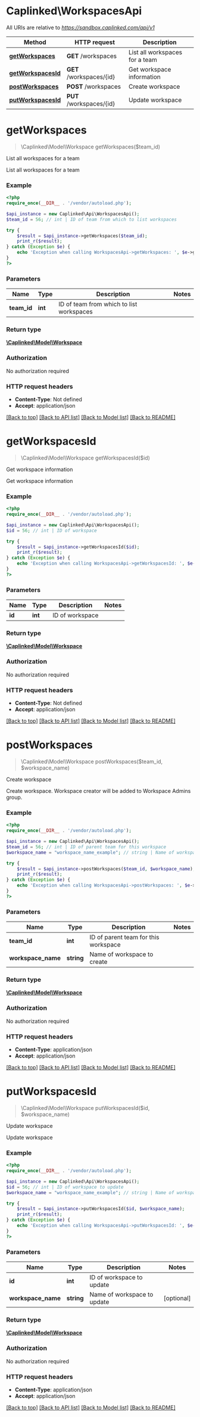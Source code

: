 # Caplinked\WorkspacesApi

All URIs are relative to *https://sandbox.caplinked.com/api/v1*

Method | HTTP request | Description
------------- | ------------- | -------------
[**getWorkspaces**](WorkspacesApi.md#getWorkspaces) | **GET** /workspaces | List all workspaces for a team
[**getWorkspacesId**](WorkspacesApi.md#getWorkspacesId) | **GET** /workspaces/{id} | Get workspace information
[**postWorkspaces**](WorkspacesApi.md#postWorkspaces) | **POST** /workspaces | Create workspace
[**putWorkspacesId**](WorkspacesApi.md#putWorkspacesId) | **PUT** /workspaces/{id} | Update workspace


# **getWorkspaces**
> \Caplinked\Model\Workspace getWorkspaces($team_id)

List all workspaces for a team

List all workspaces for a team

### Example
```php
<?php
require_once(__DIR__ . '/vendor/autoload.php');

$api_instance = new Caplinked\Api\WorkspacesApi();
$team_id = 56; // int | ID of team from which to list workspaces

try {
    $result = $api_instance->getWorkspaces($team_id);
    print_r($result);
} catch (Exception $e) {
    echo 'Exception when calling WorkspacesApi->getWorkspaces: ', $e->getMessage(), PHP_EOL;
}
?>
```

### Parameters

Name | Type | Description  | Notes
------------- | ------------- | ------------- | -------------
 **team_id** | **int**| ID of team from which to list workspaces |

### Return type

[**\Caplinked\Model\Workspace**](../Model/Workspace.md)

### Authorization

No authorization required

### HTTP request headers

 - **Content-Type**: Not defined
 - **Accept**: application/json

[[Back to top]](#) [[Back to API list]](../../README.md#documentation-for-api-endpoints) [[Back to Model list]](../../README.md#documentation-for-models) [[Back to README]](../../README.md)

# **getWorkspacesId**
> \Caplinked\Model\Workspace getWorkspacesId($id)

Get workspace information

Get workspace information

### Example
```php
<?php
require_once(__DIR__ . '/vendor/autoload.php');

$api_instance = new Caplinked\Api\WorkspacesApi();
$id = 56; // int | ID of workspace

try {
    $result = $api_instance->getWorkspacesId($id);
    print_r($result);
} catch (Exception $e) {
    echo 'Exception when calling WorkspacesApi->getWorkspacesId: ', $e->getMessage(), PHP_EOL;
}
?>
```

### Parameters

Name | Type | Description  | Notes
------------- | ------------- | ------------- | -------------
 **id** | **int**| ID of workspace |

### Return type

[**\Caplinked\Model\Workspace**](../Model/Workspace.md)

### Authorization

No authorization required

### HTTP request headers

 - **Content-Type**: Not defined
 - **Accept**: application/json

[[Back to top]](#) [[Back to API list]](../../README.md#documentation-for-api-endpoints) [[Back to Model list]](../../README.md#documentation-for-models) [[Back to README]](../../README.md)

# **postWorkspaces**
> \Caplinked\Model\Workspace postWorkspaces($team_id, $workspace_name)

Create workspace

Create workspace. Workspace creator will be added to Workspace Admins group.

### Example
```php
<?php
require_once(__DIR__ . '/vendor/autoload.php');

$api_instance = new Caplinked\Api\WorkspacesApi();
$team_id = 56; // int | ID of parent team for this workspace
$workspace_name = "workspace_name_example"; // string | Name of workspace to create

try {
    $result = $api_instance->postWorkspaces($team_id, $workspace_name);
    print_r($result);
} catch (Exception $e) {
    echo 'Exception when calling WorkspacesApi->postWorkspaces: ', $e->getMessage(), PHP_EOL;
}
?>
```

### Parameters

Name | Type | Description  | Notes
------------- | ------------- | ------------- | -------------
 **team_id** | **int**| ID of parent team for this workspace |
 **workspace_name** | **string**| Name of workspace to create |

### Return type

[**\Caplinked\Model\Workspace**](../Model/Workspace.md)

### Authorization

No authorization required

### HTTP request headers

 - **Content-Type**: application/json
 - **Accept**: application/json

[[Back to top]](#) [[Back to API list]](../../README.md#documentation-for-api-endpoints) [[Back to Model list]](../../README.md#documentation-for-models) [[Back to README]](../../README.md)

# **putWorkspacesId**
> \Caplinked\Model\Workspace putWorkspacesId($id, $workspace_name)

Update workspace

Update workspace

### Example
```php
<?php
require_once(__DIR__ . '/vendor/autoload.php');

$api_instance = new Caplinked\Api\WorkspacesApi();
$id = 56; // int | ID of workspace to update
$workspace_name = "workspace_name_example"; // string | Name of workspace to update

try {
    $result = $api_instance->putWorkspacesId($id, $workspace_name);
    print_r($result);
} catch (Exception $e) {
    echo 'Exception when calling WorkspacesApi->putWorkspacesId: ', $e->getMessage(), PHP_EOL;
}
?>
```

### Parameters

Name | Type | Description  | Notes
------------- | ------------- | ------------- | -------------
 **id** | **int**| ID of workspace to update |
 **workspace_name** | **string**| Name of workspace to update | [optional]

### Return type

[**\Caplinked\Model\Workspace**](../Model/Workspace.md)

### Authorization

No authorization required

### HTTP request headers

 - **Content-Type**: application/json
 - **Accept**: application/json

[[Back to top]](#) [[Back to API list]](../../README.md#documentation-for-api-endpoints) [[Back to Model list]](../../README.md#documentation-for-models) [[Back to README]](../../README.md)

